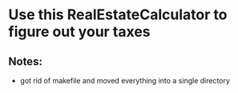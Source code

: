 # Use this RealEstateCalculator to figure out your taxes

## Notes:
- got rid of makefile and moved everything into a single directory
